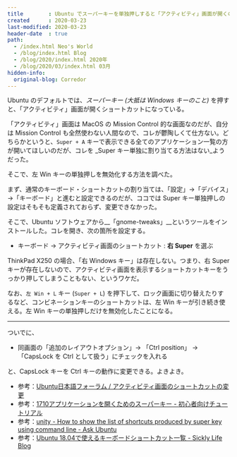 ```yaml
---
title        : Ubuntu でスーパーキーを単独押しすると「アクティビティ」画面が開くのを無効化したい
created      : 2020-03-23
last-modified: 2020-03-23
header-date  : true
path:
  - /index.html Neo's World
  - /blog/index.html Blog
  - /blog/2020/index.html 2020年
  - /blog/2020/03/index.html 03月
hidden-info:
  original-blog: Corredor
---
```


Ubuntu のデフォルトでは、_スーパーキー (大抵は Windows キーのこと)_ を押すと、「アクティビティ」画面が開くショートカットになっている。

「アクティビティ」画面は MacOS の Mission Control 的な画面なのだが、自分は Mission Control も全然使わない人間なので、コレが鬱陶しくて仕方ない。どちらかというと、`Super + A` キーで表示できる全てのアプリケーション一覧の方が開いてほしいのだが、コレを _Super キー単独に割り当てる方法はない_ようだった。

そこで、左 Win キーの単独押しを無効化する方法を調べた。

まず、通常のキーボード・ショートカットの割り当ては、「設定」→「デバイス」→「キーボード」と進むと設定できるのだが、ココでは Super キー単独押しの設定はそもそも定義されておらず、変更できなかった。

そこで、Ubuntu ソフトウェアから__「gnome-tweaks」__というツールをインストールした。コレを開き、次の箇所を設定する。

- キーボード → アクティビティ画面のショートカット : __右 Super__ を選ぶ

ThinkPad X250 の場合、「右 Windows キー」は存在しない。つまり、右 Super キーが存在しないので、アクティビティ画面を表示するショートカットキーをうっかり押してしまうこともない、というワケだ。

なお、`左 Win + L` キー (`Super + L`) を押下して、ロック画面に切り替えたりするなど、コンビネーションキーのショートカットは、左 Win キーが引き続き使える。左 Win キーの単独押しだけを無効化したことになる。

---

ついでに、

- 同画面の「追加のレイアウトオプション」→ 「Ctrl position」 → 「CapsLock を Ctrl として扱う」にチェックを入れる

と、CapsLock キーを Ctrl キーの動作に変更できる。よきよき。

- 参考：[Ubuntu日本語フォーラム / アクティビティ画面のショートカットの変更](https://forums.ubuntulinux.jp/viewtopic.php?id=20438)
- 参考：[1710アプリケーションを開くためのスーパーキー - 初心者向けチュートリアル](https://tutorialmore.com/questions-341266.htm)
- 参考：[unity - How to show the list of shortcuts produced by super key using command line - Ask Ubuntu](https://askubuntu.com/questions/615828/how-to-show-the-list-of-shortcuts-produced-by-super-key-using-command-line)
- 参考：[Ubuntu 18.04で使えるキーボードショートカット一覧 - Sickly Life Blog](https://sicklylife.hatenablog.com/entry/2017/10/16/231442)

